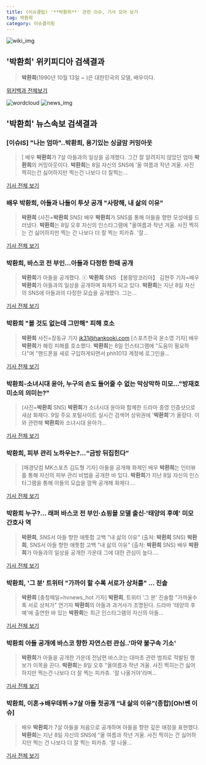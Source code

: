 ```yaml
---
title: (이슈클립) '**박환희**' 관련 이슈, 기사 모아 보기
tag: 박환희
category: 이슈클리핑
---
```

![wiki_img](https://user-images.githubusercontent.com/42597476/44503234-41136a80-a6d0-11e8-9071-6fc6418eafe4.png)
## **'**박환희**'** 위키피디아 검색결과
>**박환희**(1990년 10월 13일 ~ )은 대한민국의 모델, 배우이다.

<a href="https://ko.wikipedia.org/wiki/박환희" target="_blank">위키백과 전체보기</a>

![wordcloud](https://s3.ap-northeast-2.amazonaws.com/lyrics101-wordcloud/2018-09-09-1536471978.png)
![news_img](https://user-images.githubusercontent.com/42597476/44507050-1206f400-a6e4-11e8-8d98-7ffbfebb353f.png)
## **'**박환희**'** 뉴스속보 검색결과
### [이슈IS] "나는 엄마"..**박환희**, 용기있는 싱글맘 커밍아웃

>[ 배우 **박환희**가 7살 아들과의 일상을 공개했다. 그간 잘 알려지지 않았던 엄마 **박환희**의 커밍아웃이다. **박환희**는 8일 자신의 SNS에 '올 여름과 작년 겨울. 사진 찍히는건 싫어하지만 찍는건 나보다 더 잘찍는...

<a href="http://isplus.live.joins.com/news/article/aid.asp?aid=22546278" target="_blank">기사 전체 보기</a>

### 배우 **박환희**, 아들과 나들이 투샷 공개 "사랑해, 내 삶의 이유"

>**박환희** (사진=**박환희** SNS) 배우 **박환희**가 SNS를 통해 아들을 향한 모성애를 드러냈다. **박환희**는 8일 오후 자신의 인스타그램에 "올여름과 작년 겨울. 사진 찍히는 건 싫어하지만 찍는 건 나보다 더 잘 찍는 피카츄. '잘...

<a href="http://news.hankyung.com/article/201809094418I" target="_blank">기사 전체 보기</a>

### **박환희**, 바스코 전 부인...아들과 다정한 한때 공개

>**박환희**가 아들을 공개했다. ⓒ **박환희** SNS 【봉황망코리아】 김현주 기자=배우 **박환희**가 아들과의 일상을 공개하며 화제가 되고 있다. **박환희**는 지난 8일 자신의 SNS에 아들과의 다정한 모습을 공개했다. 그는...

<a href="http://chinafocus.co.kr/view.php?no=24803" target="_blank">기사 전체 보기</a>

### **박환희** "볼 것도 없는데 그만해" 피해 호소

>**박환희** 사진=장동규 기자 jk31@hankooki.com [스포츠한국 윤소영 기자] 배우 **박환희**가 해킹 피해를 호소했다. **박환희**는 8일 인스탸그램에 "도움이 필요하다"며 "핸드폰을 새로 구입하게되면서 phh1013 계정에 로그인을...

<a href="http://sports.hankooki.com/lpage/entv/201809/sp20180909085918136710.htm" target="_blank">기사 전체 보기</a>

### **박환희**-소녀시대 윤아, 누구의 손도 들어줄 수 없는 막상막하 미모..."방재호 미소의 의미는?"

>(사진=**박환희** SNS) **박환희**가 소녀시대 윤아와 함께한 드라마 종영 인증샷으로 새삼 화제다. 9일 주요 포털사이트 실시간 검색어 상위권에 '**박환희**'가 올랐다.  이와 관련해 **박환희**와 소녀시대 윤아가...

<a href="http://www.siminilbo.co.kr/news/articleView.html?idxno=578928" target="_blank">기사 전체 보기</a>

### **박환희**, 피부 관리 노하우는?…“금방 뒤집힌다”

>[매경닷컴 MK스포츠 김도형 기자] 아들을 공개해 화제인 배우 **박환희**는 인터뷰를 통해 자신의 피부 관리 비법을 공개한 바 있다. **박환희**가 지난 8일 자신의 인스타그램을 통해 아들의 모습을 깜짝 공개해 화제다....

<a href="http://sports.mk.co.kr/view.php?year=2018&no=567646" target="_blank">기사 전체 보기</a>

### **박환희** 누구?… 래퍼 바스코 전 부인·쇼핑몰 모델 출신·'태양의 후예' 미모 간호사 역

>**박환희**, SNS서 아들 향한 애틋함 고백 "내 삶의 이유" (출처: **박환희** SNS) **박환희**, SNS서 아들 향한 애틋함 고백 "내 삶의 이유" (출처: **박환희** SNS) 배우 **박환희**가 아들과의 일상을 공개한 가운데 그에 대한 관심이 높다....

<a href="http://www.newscj.com/news/articleView.html?idxno=553415" target="_blank">기사 전체 보기</a>

### **박환희**, '그 분' 트위터 "가까이 할 수록 서로가 상처를" ... 진솔

>**박환희** [충청매일=hvnews_hot 기자] **박환희**, 트위터 '그 분' 진솔함 "가까울수록 서로 상처가" 연기자 **박환희**의 아들과 과거사가 조명된다. 드라마 '태양의 후예'에 출연한 바 있는 **박환희**는 최근 인스타그램의 자신의 아들...

<a href="http://www.ccdn.co.kr/news/articleView.html?idxno=539360" target="_blank">기사 전체 보기</a>

### **박환희** 아들 공개에 바스코 향한 자연스런 관심..'마약 불구속 기소'

>**박환희**가 아들을 공개한 가운데 전남편 바스코는 대마초 관련 범죄로 적발된 행보가 이목을 끈다. **박환희**는 8일 오후 "올여름과 작년 겨울. 사진 찍히는건 싫어하지만 찍는건 나보다 더 잘 찍는 피카츄. '잘 나올거야'라며...

<a href="http://daily.hankooki.com/lpage/entv/201809/dh20180909054107139020.htm" target="_blank">기사 전체 보기</a>

### **박환희**, 이혼→배우데뷔→7살 아들 첫공개 “내 삶의 이유”(종합)[Oh!쎈 이슈]

>배우 **박환희**가 7살 아들을 처음으로 공개하며 아들을 향한 깊은 애정을 표현했다. **박환희**는 지난 8일 자신의 SNS에 “올 여름과 작년 겨울. 사진 찍히는 건 싫어하지만 찍는 건 나보다 더 잘 찍는 피카츄. ‘잘 나올...

<a href="http://www.osen.co.kr/article/G1110985656" target="_blank">기사 전체 보기</a>


